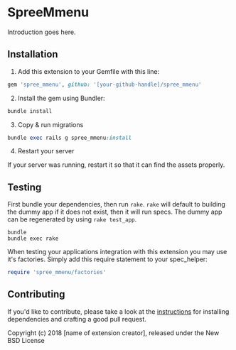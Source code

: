 # SpreeMmenu

Introduction goes here.

## Installation

1. Add this extension to your Gemfile with this line:
  ```ruby
  gem 'spree_mmenu', github: '[your-github-handle]/spree_mmenu'
  ```

2. Install the gem using Bundler:
  ```ruby
  bundle install
  ```

3. Copy & run migrations
  ```ruby
  bundle exec rails g spree_mmenu:install
  ```

4. Restart your server

  If your server was running, restart it so that it can find the assets properly.

## Testing

First bundle your dependencies, then run `rake`. `rake` will default to building the dummy app if it does not exist, then it will run specs. The dummy app can be regenerated by using `rake test_app`.

```shell
bundle
bundle exec rake
```

When testing your applications integration with this extension you may use it's factories.
Simply add this require statement to your spec_helper:

```ruby
require 'spree_mmenu/factories'
```


## Contributing

If you'd like to contribute, please take a look at the
[instructions](CONTRIBUTING.md) for installing dependencies and crafting a good
pull request.

Copyright (c) 2018 [name of extension creator], released under the New BSD License
